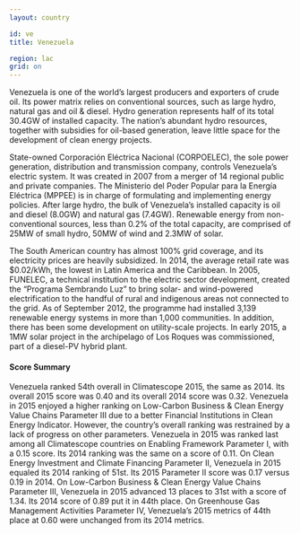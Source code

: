 ```yaml
---
layout: country

id: ve
title: Venezuela

region: lac
grid: on
---
```

Venezuela is one of the world’s largest producers and exporters of crude oil. Its power matrix relies on conventional sources, such as large hydro, natural gas and oil & diesel. Hydro generation represents half of its total 30.4GW of installed capacity. The nation’s abundant hydro resources, together with subsidies for oil-based generation, leave little space for the development of clean energy projects.  

State-owned Corporación Eléctrica Nacional (CORPOELEC), the sole power generation, distribution and transmission company, controls Venezuela’s electric system. It was created in 2007 from a merger of 14 regional public and private companies. The Ministerio del Poder Popular para la Energía Eléctrica (MPPEE) is in charge of formulating and implementing energy policies. 
After large hydro, the bulk of Venezuela’s installed capacity is oil and diesel (8.0GW) and natural gas (7.4GW). Renewable energy from non-conventional sources, less than 0.2% of the total capacity, are comprised of 25MW of small hydro, 50MW of wind and 2.3MW of solar.

The South American country has almost 100% grid coverage, and its electricity prices are heavily subsidized. In 2014, the average retail rate was $0.02/kWh, the lowest in Latin America and the Caribbean. 
In 2005, FUNELEC, a technical institution to the electric sector development, created the “Programa Sembrando Luz” to bring solar- and wind-powered electrification to the handful of rural and indigenous areas not connected to the grid. As of September 2012, the programme had installed 3,139 renewable energy systems in more than 1,000 communities.  In addition, there has been some development on utility-scale projects. In early 2015, a 1MW solar project in the archipelago of Los Roques was commissioned, part of a diesel-PV hybrid plant.

#### Score Summary

Venezuela ranked 54th overall in Climatescope 2015, the same as 2014. Its overall 2015 score was 0.40 and its overall 2014 score was 0.32.
Venezuela in 2015 enjoyed a higher ranking on Low-Carbon Business & Clean Energy Value Chains Parameter III due to a better Financial Institutions in Clean Energy Indicator. However, the country’s overall ranking was restrained by a lack of progress on other parameters.
Venezuela in 2015 was ranked last among all Climatescope countries on Enabling Framework Parameter I, with a 0.15 score. Its 2014 ranking was the same on a score of 0.11.
On Clean Energy Investment and Climate Financing Parameter II, Venezuela in 2015 equaled its 2014 ranking of 51st. Its 2015 Parameter II score was 0.17 versus 0.19 in 2014.
On Low-Carbon Business & Clean Energy Value Chains Parameter III, Venezuela in 2015 advanced 13 places to 31st with a score of 1.34. Its 2014 score of 0.89 put it in 44th place.
On Greenhouse Gas Management Activities Parameter IV, Venezuela’s 2015 metrics of 44th place at 0.60 were unchanged from its 2014 metrics.
